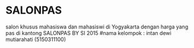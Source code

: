 # SALONPAS
salon khusus mahasiswa dan mahasiswi di Yogyakarta dengan harga yang pas di kantong
SALONPAS BY SI 2015
#nama kelompok : intan dewi mutiarahati (5150311100)
